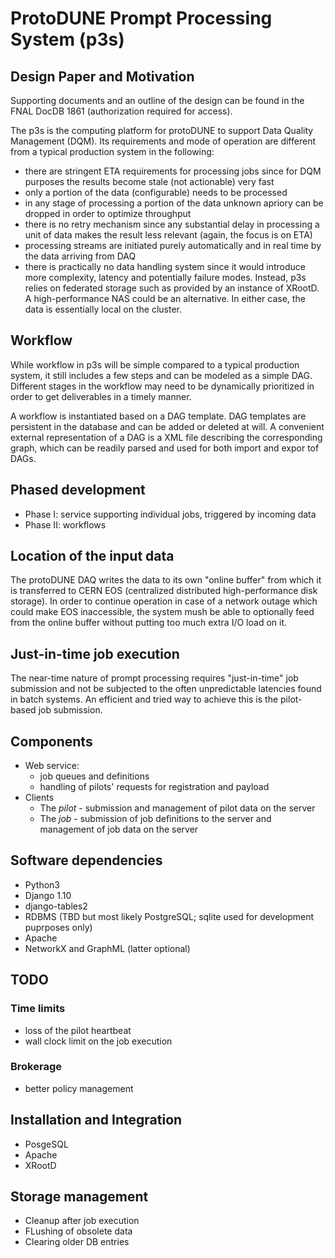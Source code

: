 # ProtoDUNE Prompt Processing System (p3s)
## Design Paper and Motivation
Supporting documents and an outline of the design can be found in
the FNAL DocDB 1861 (authorization required for access).

The p3s is the computing platform for protoDUNE to support Data Quality Management (DQM).
Its requirements and mode of operation are different from a typical production system
in the following:
* there are stringent ETA requirements for processing jobs since for DQM purposes
the results become stale (not actionable) very fast
* only a portion of the data (configurable) needs to be processed
* in any stage of processing a portion of the data unknown apriory can be dropped
in order to optimize throughput
* there is no retry mechanism since any substantial delay in processing a unit
of data makes the result less relevant (again, the focus is on ETA)
* processing streams are initiated purely automatically and in real time
by the data arriving from DAQ
* there is practically no data handling system since it would introduce more
complexity, latency and potentially failure modes. Instead, p3s relies on
federated storage such as provided by an instance of XRootD. A high-performance
NAS could be an alternative. In either case, the data is essentially local
on the cluster.

## Workflow
While workflow in p3s will be simple compared to a typical production system,
it still includes a few steps and can be modeled as a simple DAG. Different stages
in the workflow may need to be dynamically prioritized in order to get deliverables
in a timely manner.

A workflow is instantiated based on a DAG template. DAG templates are persistent
in the database and can be added or deleted at will. A convenient external
representation of a DAG is a XML file describing the corresponding graph,
which can be readily parsed and used for both import and expor tof DAGs.

## Phased development
* Phase I: service supporting individual jobs, triggered by incoming data
* Phase II: workflows

## Location of the input data
The protoDUNE DAQ writes the data to its own "online buffer" from which it is
transferred to CERN EOS (centralized distributed high-performance disk storage).
In order to continue operation in case of a network outage which could make
EOS inaccessible, the system mush be able to optionally feed from the online buffer
without putting too much extra I/O load on it.

## Just-in-time job execution
The near-time nature of prompt processing requires "just-in-time" job submission
and not be subjected to the often unpredictable latencies found in batch systems. An
efficient and tried way to achieve this is the pilot-based job submission.

## Components
* Web service:
   * job queues and definitions
   * handling of pilots' requests for registration and payload
* Clients
   * The *pilot* - submission and management of pilot data on the server
   * The *job* - submission of job definitions to the server and management of job data on the server
   
## Software dependencies
* Python3
* Django 1.10
* django-tables2
* RDBMS (TBD but most likely PostgreSQL; sqlite used for development puprposes only)
* Apache
* NetworkX and GraphML (latter optional)



## TODO

### Time limits
* loss of the pilot heartbeat
* wall clock limit on the job execution

### Brokerage
* better policy management

## Installation and Integration
* PosgeSQL
* Apache
* XRootD

## Storage management
* Cleanup after job execution
* FLushing of obsolete data
* Clearing older DB entries

